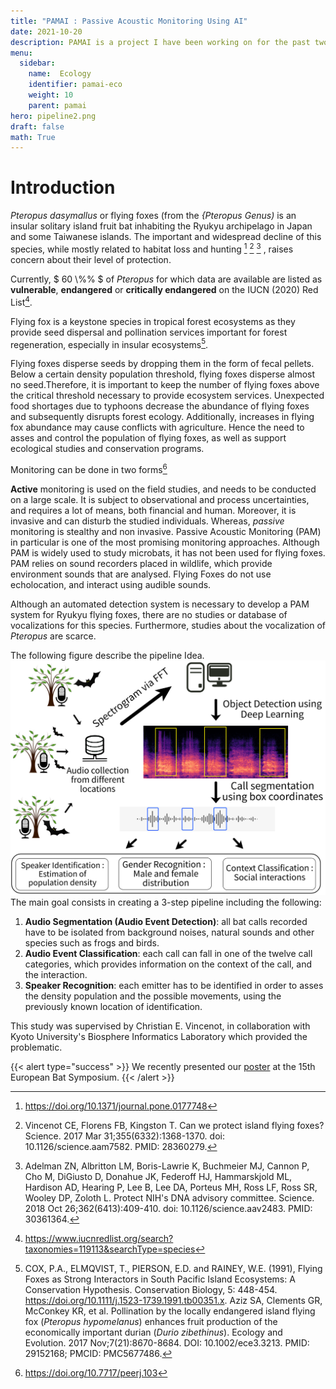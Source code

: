 ```yaml
---
title: "PAMAI : Passive Acoustic Monitoring Using AI"
date: 2021-10-20
description: PAMAI is a project I have been working on for the past two years. By collaborating with Kyoto University's Bio-informatics Laboratory, I became a research Assistant, and have been providing my insight as an Applied Deep Learning researcher. 
menu:
  sidebar:
    name:  Ecology
    identifier: pamai-eco
    weight: 10
    parent: pamai
hero: pipeline2.png
draft: false
math: True
---
```


# Introduction 

*Pteropus dasymallus* or flying foxes (from the *{Pteropus Genus)* is an insular solitary island fruit bat inhabiting the Ryukyu archipelago in Japan and some Taiwanese islands. 
The important and widespread decline of this species, while mostly related to habitat loss and hunting [^1] [^2] [^3] , raises concern about their level of protection. 


Currently, $ 60 \\%%  $ of *Pteropus* for which data are available are listed as **vulnerable**, **endangered** or **critically endangered** on the IUCN (2020) Red List[^4].

Flying fox is a keystone species in tropical forest ecosystems as they provide seed dispersal and pollination services important for forest regeneration, especially in insular ecosystems[^5]. 

Flying foxes disperse seeds by dropping them in the form of fecal pellets. 
Below a certain density population threshold, flying foxes disperse almost no seed.Therefore, it is important to keep the number of flying foxes above the critical threshold necessary to provide ecosystem services. Unexpected food shortages due to typhoons decrease the abundance of flying foxes and subsequently disrupts forest ecology. Additionally, increases in flying fox abundance may cause conflicts with agriculture. Hence the need to asses and control the population of flying foxes, as well as support ecological studies and conservation programs.

Monitoring can be done in two forms[^6] 

**Active** monitoring is used on the field studies, and needs to be conducted on a large scale. It is subject to observational and process uncertainties, and requires a lot of means, both financial and human. Moreover, it is invasive and can disturb the studied individuals. Whereas, *passive* monitoring is stealthy and non invasive. Passive Acoustic Monitoring (PAM) in particular is one of the most promising monitoring approaches. Although PAM is widely used to study microbats, it has not been used for flying foxes. PAM relies on sound recorders placed in wildlife, which provide environment sounds that are analysed. Flying Foxes do not use echolocation, and interact using audible sounds. 

Although an automated detection system is necessary to develop a PAM system for Ryukyu flying foxes, there are no studies or database of vocalizations for this species. Furthermore, studies about the vocalization of *Pteropus* are scarce. 

The following figure describe the pipeline Idea.
![PAMAI pipeline](pipeline2.png)
The main goal consists in creating a 3-step pipeline including the following: 

1. **Audio Segmentation (Audio Event Detection)**:  all bat calls recorded have to be isolated from background noises, natural sounds and other species such as frogs and birds.
2. **Audio Event Classification**: each call can fall in one of the twelve call categories, which provides information on the context of the call, and the interaction.
3.  **Speaker Recognition**: each emitter has to be identified in order to asses the density population and the possible movements, using the previously known location of identification. 

This study was supervised by Christian E. Vincenot, in collaboration with Kyoto University's Biosphere Informatics Laboratory which provided the problematic. 


{{< alert type="success" >}}
We recently presented our [poster](Poster_PAMAI.pdf) at the 15th European Bat Symposium. 
{{< /alert >}}


[^1]: https://doi.org/10.1371/journal.pone.0177748
[^2]: Vincenot CE, Florens FB, Kingston T. Can we protect island flying foxes? Science. 2017 Mar 31;355(6332):1368-1370. doi: 10.1126/science.aam7582. PMID: 28360279.
[^3]:Adelman ZN, Albritton LM, Boris-Lawrie K, Buchmeier MJ, Cannon P, Cho M, DiGiusto D, Donahue JK, Federoff HJ, Hammarskjold ML, Hardison AD, Hearing P, Lee B, Lee DA, Porteus MH, Ross LF, Ross SR, Wooley DP, Zoloth L. Protect NIH's DNA advisory committee. Science. 2018 Oct 26;362(6413):409-410. doi: 10.1126/science.aav2483. PMID: 30361364.
[^4]:https://www.iucnredlist.org/search?taxonomies=119113&searchType=species
[^5]:COX, P.A., ELMQVIST, T., PIERSON, E.D. and RAINEY, W.E. (1991), Flying Foxes as Strong Interactors in South Pacific Island Ecosystems: A Conservation Hypothesis. Conservation Biology, 5: 448-454. https://doi.org/10.1111/j.1523-1739.1991.tb00351.x. Aziz SA, Clements GR, McConkey KR, et al. Pollination by the locally endangered island flying fox (<i>Pteropus hypomelanus</i>) enhances fruit production of the economically important durian (<i>Durio zibethinus</i>). Ecology and Evolution. 2017 Nov;7(21):8670-8684. DOI: 10.1002/ece3.3213. PMID: 29152168; PMCID: PMC5677486.

[^6]:https://doi.org/10.7717/peerj.103 